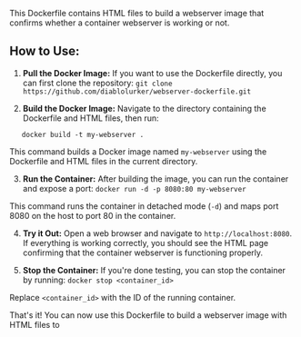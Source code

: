 This Dockerfile contains HTML files to build a webserver image that confirms whether a container webserver is working or not.

## How to Use:

1. **Pull the Docker Image:**
   If you want to use the Dockerfile directly, you can first clone the repository:
``` git clone https://github.com/diablolurker/webserver-dockerfile.git ```
 

2. **Build the Docker Image:**
Navigate to the directory containing the Dockerfile and HTML files, then run:
```
   docker build -t my-webserver .
```

This command builds a Docker image named `my-webserver` using the Dockerfile and HTML files in the current directory.

3. **Run the Container:**
After building the image, you can run the container and expose a port:
``` docker run -d -p 8080:80 my-webserver ```

This command runs the container in detached mode (`-d`) and maps port 8080 on the host to port 80 in the container.

4. **Try it Out:**
Open a web browser and navigate to `http://localhost:8080`. If everything is working correctly, you should see the HTML page confirming that the container webserver is functioning properly.

5. **Stop the Container:**
If you're done testing, you can stop the container by running:
``` docker stop <container_id> ```

Replace `<container_id>` with the ID of the running container.

That's it! You can now use this Dockerfile to build a webserver image with HTML files to 
